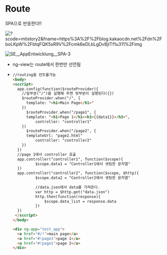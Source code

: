 # Route

SPA으로 반응한다!!

![?scode=mtistory2&fname=https%3A%2F%2Fblog.kakaocdn.net%2Fdn%2FboLKpW%2FbtqFQK5sR9V%2Fcmk6eDLbLgDvBjITf1u311%2Fimg](https://img1.daumcdn.net/thumb/R1280x0/?scode=mtistory2&fname=https%3A%2F%2Fblog.kakaocdn.net%2Fdn%2FboLKpW%2FbtqFQK5sR9V%2Fcmk6eDLbLgDvBjITf1u311%2Fimg.jpg)

![SE__AppEntwicklung__SPA-3](https://anexia.com/fileadmin/img/illustrations/SE__AppEntwicklung__SPA-3.svg)

- ng-view는 route에서 한번만 선언됨

- ```html
  //routing을 컨트롤가능
  <body>
  <sccript>
    app.config(function($routeProvider){
      //앞부분("/")을 실행해 주면 뒷부분이 실행된다({})
      $routeProvider.when("/", {
        template: "<h1>Main Page</h1>"
      })
    	$routeProvider.when("/page1", {
        template: "<h1>Page 1</h1><h3>{{data1}}</h3>",
    		controller: "controller1"
      })
    	$routeProvider.when("/page2", {
        templateUrl: "page2.html"
    		controller: "controller2"
      })
    })
    //page 1에서 controller 호출
    app.controller("controller1", function($scope){
    		$scope.data1 = "Controller1에서 셋팅한 문자열"
    })
    app.controller("controller2", function($scope, $http){
    		$scope.data2 = "Controller2에서 셋팅한 문자열"
    
    		//data.json에서 data를 가져온다.
    		var http = $http.get("data.json") 
    		http.then(function(response){
    			$scope.data_list = response.data
    		})
    })
   </sccript>
  </body>
  
  <div ng-app="test_app">
    <a href="#/!">main page</a>
  	<a href="#!page1">page 1</a>
    <a href="#!page1">page 2</a>
  </div>
  ```

  

